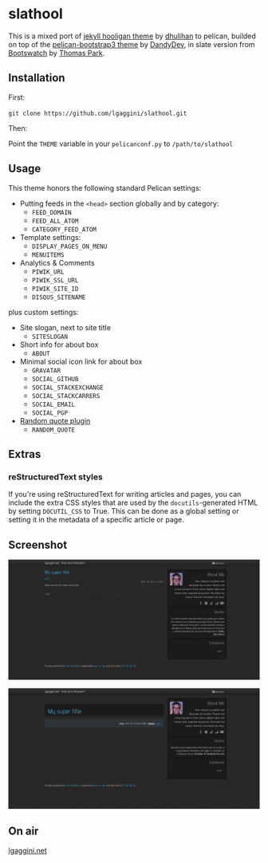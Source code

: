 # slathool

This is a mixed port of [jekyll hooligan theme](https://github.com/dhulihan/hooligan) by [dhulihan](https://github.com/dhulihan) to pelican, builded on top of the [pelican-bootstrap3 theme](https://github.com/DandyDev/pelican-bootstrap3) by [DandyDev](https://github.com/DandyDev), in slate version from [Bootswatch](http://bootswatch.com) by [Thomas Park](https://github.com/thomaspark).

## Installation

First:

`git clone https://github.com/lgaggini/slathool.git`

Then:

Point the `THEME` variable in your `pelicanconf.py` to `/path/to/slathool`

## Usage

This theme honors the following standard Pelican settings:

* Putting feeds in the `<head>` section globally and by category:
    * `FEED_DOMAIN`
    * `FEED_ALL_ATOM`
    * `CATEGORY_FEED_ATOM`
* Template settings:
    * `DISPLAY_PAGES_ON_MENU`
    * `MENUITEMS`
* Analytics & Comments
    * `PIWIK_URL`
    * `PIWIK_SSL_URL`
    * `PIWIK_SITE_ID`
    * `DISQUS_SITENAME`

plus custom settings:

* Site slogan, next to site title
    * `SITESLOGAN`
* Short info for about box
    * `ABOUT`
* Minimal social icon link for about box
    * `GRAVATAR`
    * `SOCIAL_GITHUB`
    * `SOCIAL_STACKEXCHANGE`
    * `SOCIAL_STACKCARRERS`
    * `SOCIAL_EMAIL`
    * `SOCIAL_PGP`
* [Random quote plugin](https://github.com/lgaggini/random_quote)
    * `RANDOM_QUOTE`

## Extras

### reStructuredText styles

If you're using reStructuredText for writing articles and pages, you can include the extra CSS styles that are used by the `docutils`-generated HTML by setting `DOCUTIL_CSS` to True. This can be done as a global setting or  setting it in the metadata of a specific article or page.

## Screenshot

![](screenshot.png)

![](screenshot-article.png)

## On air

[lgaggini.net](http://lgaggini.net)
